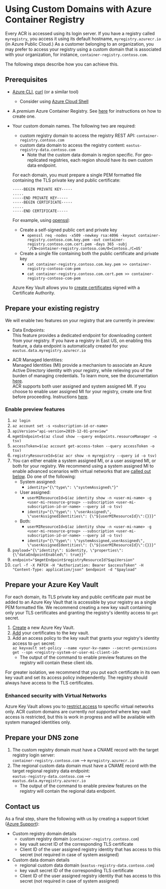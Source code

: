 # Using Custom Domains with Azure Container Registry

Every ACR is accessed using its login server. If you have a registry called `myregistry`, you access it using its default hostname, `myregistry.azurecr.io` (in Azure Public Cloud.) As a customer belonging to an organization, you may prefer to access your registry using a custom domain that is associated with your organization, for instance, `container-registry.contoso.com`.

The following steps describe how you can achieve this.

## Prerequisites
- [Azure CLI](https://docs.microsoft.com/cli/azure/?view=azure-cli-latest), [curl](https://curl.haxx.se/) (or a similar tool)
  - Consider using [Azure Cloud Shell](https://docs.microsoft.com/azure/cloud-shell/overview)
- A _premium_ Azure Container Registry. See [here](https://docs.microsoft.com/azure/container-registry/container-registry-get-started-azure-cli) for instructions on how to create one.
- Your custom domain names. The following two are required:
  - custom registry domain to access the registry REST API: `container-registry.contoso.com` 
  - custom data domain to access the registry content: `eastus-registry-data.contoso.com`
    - Note that the custom data domain is region specific. For geo-replicated registries, each region should have its own custom data endpoint.

  For each domain, you must prepare a single PEM formatted file containing the TLS private key and public certificate:
  
  ```
  -----BEGIN PRIVATE KEY-----  
  .....  
  -----END PRIVATE KEY-----  
  -----BEGIN CERTIFICATE-----  
  .....  
  -----END CERTIFICATE-----
  ```
  
  For example, using [openssl](https://github.com/openssl/openssl):
  - Create a self-signed public cert and private key
     - `openssl req -nodes -x509 -newkey rsa:4096 -keyout container-registry.contoso.com.key.pem -out container-registry.contoso.com.cert.pem -days 365 -subj '/CN=container-registry.contoso.com/O=Contoso./C=US'`
  - Create a single file containing both the public certificate and private key
     - `cat container-registry.contoso.com.key.pem >> container-registry-contoso-com-pem`
     - `cat container-registry.contoso.com.cert.pem >> container-registry-contoso-com-pem`
  
  Azure Key Vault allows you to [create certificates](https://docs.microsoft.com/azure/key-vault/certificate-scenarios) signed with a Certificate Authority.
  
## Prepare your existing registry
We will enable two features on your registry that are currently in preview:
- Data Endpoints:\
  This feature provides a dedicated endpoint for downloading content from your registry. If you have a registry in East US, on enabling this feature, a data endpoint is automatically created for you: `eastus.data.myregistry.azurecr.io`
  
- ACR Managed Identities:\
  Managed Identities (MI) provide a mechanism to associate an Azure Active Directory identity with your registry, while relieving you of the burden of managing credentials. To learn more, see the documentation [here](https://docs.microsoft.com/azure/active-directory/managed-identities-azure-resources/overview).\
 ACR supports both user assigned and system assigned MI. If you choose to enable user assigned MI for your registry, create one first before proceeding. Instructions [here](https://docs.microsoft.com/azure/active-directory/managed-identities-azure-resources/how-to-manage-ua-identity-portal).

### Enable preview features
1. `az login`
2. `az account set -s <subscription-id-or-name> `
3. `apiVersion="api-version=2019-12-01-preview"`
4. `mgmtEndpoint=$(az cloud show --query endpoints.resourceManager -o tsv)`
5. `accessToken=$(az account get-access-token --query accessToken -o tsv)`
6. `registryResourceId=$(az acr show -n myregistry --query id -o tsv)`
7. You can either enable a system assigned MI, or a user assigned MI, or both for your registry. We recommend using a system assigned MI to enable advanced scenarios with virtual networks that are [called out below](#enhanced-security-with-virtual-networks). Do one of the following:
   - System assigned: 
     - `identity="{\"type\": \"systemAssigned\"}"`
   - User assigned: 
     - `userMIResourceId=$(az identity show -n <user-mi-name> -g <user-mi-resource-group> --subscription <user-mi-subscription-id-or-name> --query id -o tsv)`
     - `identity="{\"type\": \"userAssigned\", \"userAssignedIdentities\": {\"${userMIResourceId}\":{}}}"`
   - Both:
     - `userMIResourceId=$(az identity show -n <user-mi-name> -g <user-mi-resource-group> --subscription <user-mi-subscription-id-or-name> --query id -o tsv)`
     - `identity="{\"type\": \"systemAssigned,userAssigned\", \"userAssignedIdentities\": {\"${userMIResourceId}\":{}}}"`
8. `payload="{\"identity\": $identity, \"properties\": {\"dataEndpointEnabled\": true}}"`
9. `endpoint="$mgmtEndpoint$registryResourceId?$apiVersion"`
10. `curl -f -X PATCH -H "Authorization: Bearer $accessToken" -H "Content-Type: application/json" $endpoint -d "$payload"`

## Prepare your Azure Key Vault
For each domain, its TLS private key and public certificate pair must be added to an Azure Key Vault that is accessible by your registry as a single PEM formatted file. We recommend creating a new key vault containing only your TLS certificates and granting the registry's identity access to `get` secret.
1. [Create](https://docs.microsoft.com/azure/key-vault/) a new Azure Key Vault.
2. [Add](https://docs.microsoft.com/azure/key-vault/certificate-scenarios) your certificates to the key vault.
3. Add an access policy to the key vault that grants your registry's identity access to `get` secret:\
   `az keyvault set-policy --name <your-kv-name> --secret-permissions get --spn <registry-system-or-user-mi-client-id>`
   - The output of the command to enable preview features on the registry will contain these client ids.

For greater isolation, we recommend that you put each certificate in its own key vault and set its access policy independently. The registry should always have access to the TLS certificates.

### Enhanced security with Virtual Networks
Azure Key Vault allows you to [restrict access](https://docs.microsoft.com/azure/key-vault/key-vault-overview-vnet-service-endpoints) to specific virtual networks only. ACR custom domains are currently _not supported_ where key vault access is restricted, but this is work in progress and will be available with system managed identities only.
   
## Prepare your DNS zone
1. The custom registry domain must have a CNAME record with the target registry login server:\
   `container-registry.contoso.com` --> `myregistry.azurecr.io`
2. The regional custom data domain must have a CNAME record with the target regional registry data endpoint:\
   `eastus-registry-data.contoso.com` --> `eastus.data.myregistry.azurecr.io`
   - The output of the command to enable preview features on the registry will contain the regional data endpoint.
   
## Contact us
As a final step, share the following with us by creating a support ticket ([Azure Support](https://azure.microsoft.com/en-us/support/create-ticket/)):
- Custom registry domain details
  - custom registry domain (`container-registry.contoso.com`)
  - key vault secret ID of the corresponding TLS certificate
  - Client ID of the user assigned registry identity that has access to this secret (not required in case of system assigned)
- Custom data domain details
  - regional custom data domain (`eastus-registry-data.contoso.com`)
  - key vault secret ID of the corresponding TLS certificate
  - Client ID of the user assigned registry identity that has access to this secret (not required in case of system assigned)
